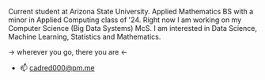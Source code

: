 Current student at Arizona State University.  Applied Mathematics BS with a minor in Applied Computing class of '24. Right now I am working on my Computer Science (Big Data Systems) McS.  I am interested in Data Science, Machine Learning, Statistics and Mathematics.

-> wherever you go, there you are <-
- 📫 cadred000@pm.me

<!---
cadred000/cadred000 is a ✨ special ✨ repository because its `README.md` (this file) appears on your GitHub profile.
You can click the Preview link to take a look at your changes.
--->

